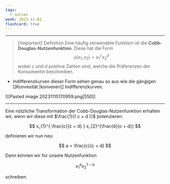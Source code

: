```yaml
---
tags:
  - nutzen
week: 2023-11-01
flashcard: true
---
```

***

> [!important] Definition
> Eine häufig verwendete Funktion ist die **Cobb-Douglas-Nutzenfunktion**.
> Diese hat die Form
> $$
> u(x_{1}, x_{2}) = x_{1}^c x_{2}^d
> $$
> wobei $c$ und $d$ positive Zahlen sind, welche die Präferenzen der Konsumentin beschreiben.

- Indifferenzkurven dieser Form sehen genau so aus wie die gängigen [[Konvexität |konvexen]] Indifferenzkurven.

![[Pasted image 20231115170959.png|550]]

***

Eine nützliche Transformation der Cobb-Douglas-Nutzenfunktion erhalten wir, wenn wir diese mit $\frac{1}{( c + d )}$ potenzieren:

$$
x_{1}^{ \frac{c}{c + d} } x_{2}^{\frac{d}{c + d}}
$$

definieren wir nun neu:

$$
a = \frac{c}{c + d}
$$

Dann können wir für unsere Nutzenfunktion

$$
x_{1}^{ a } x_{2}^{ 1 - a }
$$

schreiben.